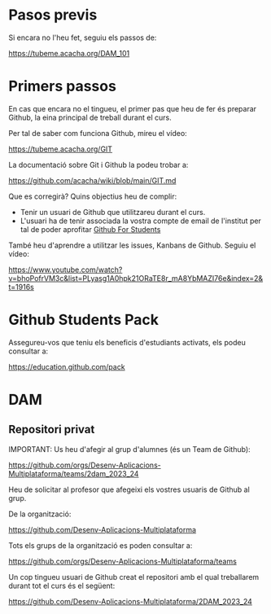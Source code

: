 # Pasos previs

Si encara no l'heu fet, seguiu els passos de:

https://tubeme.acacha.org/DAM_101


# Primers passos

En cas que encara no el tingueu, el primer pas que heu de fer és preparar Github, la eina principal de treball durant el curs.

Per tal de saber com funciona Github, mireu el vídeo:

https://tubeme.acacha.org/GIT

La documentació sobre Git i Github la podeu trobar a:

https://github.com/acacha/wiki/blob/main/GIT.md

Que es corregirà? Quins objectius heu de complir:

- Tenir un usuari de Github que utilitzareu durant el curs.
- L'usuari ha de tenir associada la vostra compte de email de l'institut per tal de poder aprofitar [Github For Students](https://education.github.com/students)

També heu d'aprendre a utilitzar les issues, Kanbans de Github. Seguiu el vídeo:

https://www.youtube.com/watch?v=bhoPofrVM3c&list=PLyasg1A0hpk21ORaTE8r_mA8YbMAZI76e&index=2&t=1916s

# Github Students Pack

Assegureu-vos que teniu els beneficis d'estudiants activats, els podeu consultar a:

https://education.github.com/pack

# DAM 

## Repositori privat

IMPORTANT: Us heu d'afegir al grup d'alumnes (és un Team de Github):

https://github.com/orgs/Desenv-Aplicacions-Multiplataforma/teams/2dam_2023_24

Heu de solicitar al profesor que afegeixi els vostres usuaris de Github al grup.

De la organització:

https://github.com/Desenv-Aplicacions-Multiplataforma

Tots els grups de la organització es poden consultar a:

https://github.com/orgs/Desenv-Aplicacions-Multiplataforma/teams

Un cop tingueu usuari de Github creat el repositori amb el qual treballarem durant tot el curs és el següent:

https://github.com/Desenv-Aplicacions-Multiplataforma/2DAM_2023_24
